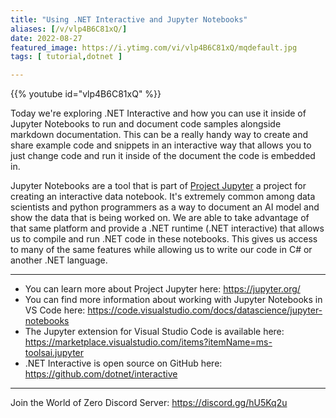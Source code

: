 ```yaml
---
title: "Using .NET Interactive and Jupyter Notebooks"
aliases: [/v/vlp4B6C81xQ/]
date: 2022-08-27
featured_image: https://i.ytimg.com/vi/vlp4B6C81xQ/mqdefault.jpg
tags: [ tutorial,dotnet ]

---
```


{{% youtube id="vlp4B6C81xQ" %}}

Today we're exploring .NET Interactive and how you can use it inside of Jupyter Notebooks to run and document code samples alongside markdown documentation. This can be a really handy way to create and share example code and snippets in an interactive way that allows you to just change code and run it inside of the document the code is embedded in.

Jupyter Notebooks are a tool that is part of [Project Jupyter](https://jupyter.org/) a project for creating an interactive data notebook. It's extremely common among data scientists and python programmers as a way to document an AI model and show the data that is being worked on. We are able to take advantage of that same platform and provide a .NET runtime (.NET interactive) that allows us to compile and run .NET code in these notebooks. This gives us access to many of the same features while allowing us to write our code in C# or another .NET language.

***

* You can learn more about Project Jupyter here: https://jupyter.org/
* You can find more information about working with Jupyter Notebooks in VS Code here: https://code.visualstudio.com/docs/datascience/jupyter-notebooks
* The Jupyter extension for Visual Studio Code is available here: https://marketplace.visualstudio.com/items?itemName=ms-toolsai.jupyter
* .NET Interactive is open source on GitHub here: https://github.com/dotnet/interactive

***

Join the World of Zero Discord Server: https://discord.gg/hU5Kq2u